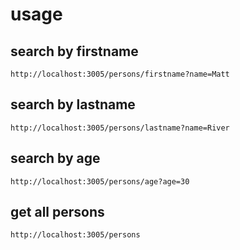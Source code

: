 # usage

## search by firstname

```
http://localhost:3005/persons/firstname?name=Matt
```

## search by lastname

```
http://localhost:3005/persons/lastname?name=River
```

## search by age

```
http://localhost:3005/persons/age?age=30
```

## get all persons

```
http://localhost:3005/persons
```
